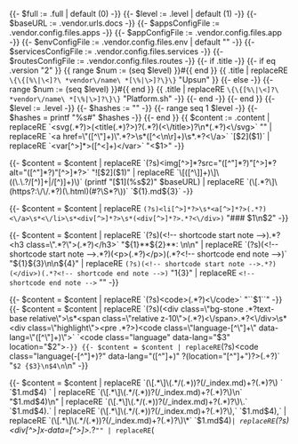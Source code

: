 {{- $full := .full | default (0) -}}
{{- $level := .level | default (1) -}}
{{- $baseURL := .vendor.urls.docs -}}
{{- $appsConfigFile := .vendor.config.files.apps -}}
{{- $appConfigFile := .vendor.config.files.app -}}
{{- $envConfigFile := .vendor.config.files.env | default "" -}}
{{- $servicesConfigFile := .vendor.config.files.services -}}
{{- $routesConfigFile := .vendor.config.files.routes -}}
{{- if .title -}}
  {{- if eq .version "2" }}
{{ range $num := (seq $level) }}#{{ end }} {{ .title | replaceRE `\{\{[%\|\<]?\ *vendor\/name\ *[\%|\>]?\}\}` "Upsun" }}
  {{- else -}}
{{- range $num := (seq $level) }}#{{ end }} {{ .title | replaceRE `\{\{[%\|\<]?\ *vendor\/name\ *[\%|\>]?\}\}` "Platform.sh" -}}
{{- end -}}
{{- end }}
{{- $level := .level -}}
{{- $hashes := "" -}}
{{- range seq 1 $level -}}
  {{- $hashes = printf "%s#" $hashes -}}
{{- end }}
{{ $content := .content
| replaceRE `<svg(.*?)>(<title(.*)?>)?(.*?)(<\/title>)?\n*(.*?)<\/svg>` ""
| replaceRE `<a href=\"([^\"]+)\".*?>\s*([^<\n\r]+)\s*.*?<\/a>` `[$2]($1)`
| replaceRE `<var[^>]*>([^<]+)</var>` "<$1>"
-}}

{{- $content = $content
  | replaceRE `(?s)<img[^>]*?src="([^"]*?)"[^>]*?alt="([^"]*?)"[^>]*?>` "![$2]($1)"
  | replaceRE `\[([^\]]+)\]\((\.\.?/[^)]+|/[^)]+)\)` (printf "[$1](%s$2)" $baseURL)
| replaceRE `(\[.*?\]\(https?:\/\/.*?)(\.html)(#?\S*?\))` `${1}.md${3}`
-}}

{{- $content = $content | replaceRE `(?s)<li[^>]*?>\s*<a[^>]*?>(.*?)<\/a>\s*<\/li>\s*<div[^>]*?>\s*(<div[^>]*?>.*?<\/div>)` "### $1\n$2" -}}

{{- $content = $content
 | replaceRE `(?s)(<!-- shortcode start note -->).*?<h3 class=\".*?\">(.*?)</h3>` "${1}**${2}**: \n\n"
 | replaceRE `(?s)(<!-- shortcode start note -->.*?)(<p>(.*?)</p>)(.*?<!-- shortcode end note -->)` "${1}${3}\n\n${4}"
 | replaceRE `(?s)(<!-- shortcode start note -->.*?)(</div>)(.*?<!-- shortcode end note -->)` "${1}${3}"
 | replaceRE `<!-- shortcode end note -->` ""
-}}

{{- $content = $content | replaceRE `(?s)<code>(.*?)<\/code>` "``$1``" -}}
{{- $content = $content | replaceRE `(?s)(<div class=\"bg-stone .*?text-base relative\">\s*<span class=\"relative z-10\">(.*?)<\/span>.*?<\/div>\s*<div class=\"highlight\"><pre .*?>)<code class=\"language-[^\"]+\" data-lang=\"([^\"]+)\">` `<code class="language" data-lang="$3" location="$2">` -}}
{{- $content = $content | replaceRE `(?s)<code class=\"language(-[^\"]+)?\" data-lang=\"([^\"]+)\" ?(location=\"[^\"]+\")?>(.+?)</code>` "```$2 {$3}\n$4\n```\n" -}}

{{- $content = $content
| replaceRE `(\[.*\]\(.*/(.*))?(/_index.md)+?(.*)?\) ` `$1.md$4) `
| replaceRE `(\[.*\]\(.*/(.*))?(/_index.md)+?(.*)?\)\n` "$1.md$4)\n"
| replaceRE `(\[.*\]\(.*/(.*))?(/_index.md)+?(.*)?\)\.` `$1.md$4).`
| replaceRE `(\[.*\]\(.*/(.*))?(/_index.md)+?(.*)?\),` `$1.md$4),`
| replaceRE `(\[.*\]\(.*/(.*))?(/_index.md)+?(.*)?\)\*` `$1.md$4)*`
| replaceRE `(?s)<div[^>]*x-data=[^>]*>.*?</div>` ""
| replaceRE `(<style>[][a-zA-Z0-9\.\_\!\+:='\''\;,\/\{\}\(\)#\&\n\ -]+<\/style>)` ``
| replaceRE `<(pre|var|span|div|a).*?>` ``
| replaceRE `<\/(pre|var|span|div|a|li)>` ``
| replaceRE `(?i)<\/?p\s*>` ``

| replaceRE `(?s)<a[^>]*?>(.*?)<\/a>` "### $1"

| replaceRE `<img\ ?\/?>` ``
| replaceRE `<h3\b[^>]*>\n*\ *(.*)\n*\ *<\/h3>` "\n\n### $1\n"
| replaceRE `<h4\b[^>]*>\n*\ *(.*)\n*\ *<\/h4>` "\n\n#### $1"
| replaceRE `<\/br>` " "

| replaceRE `\ *(<thead>)?(\n|\ )*<tr>(\n|\ )*<th>` "\n| <th>"
| replaceRE `((\|)?.*<th>(.*)?<\/th>(\n|\ )*)` `$2 $3 |`
| replaceRE `\ *(\n|\ )*<tr>(\n|\ )*<td>\n*\ *` "\n| <td>"
| replaceRE `((\|)?.*<td>(.*)?<\/td>(\n|\ )*)` `$2 $3 |`
| replaceRE `\n\ *<\/?(tbody|thead|table)>` ``
| replaceRE `\ *<\/?(tr)>` ``

| replaceRE `<strong>` "**"
| replaceRE `<\/strong>` "**"
| replaceRE `\n*<path\b[^>]*>(.*?)<\/path>\n*` ""
| replaceRE `\n*\ *<\/?(g|path)>` ""
| replaceRE `<details>\n` ""
| replaceRE `<\/details>\n` ""
| replaceRE `\ *<summary>(<b>|\*\*)?([][a-zA-Z0-9\.\_\!\+:='\''\;,\/\{\}\(\)\&↗\ -]+)(<\/b>|\*\*)?` "**$2**"
| replaceRE `<\/summary>` ""

| replaceRE `<title>(.*)?<\/title>` "**$1**"
| replaceRE `<\/?(ol|ul)>` ""
| replaceRE `<li>\n?` ` - `
| replaceRE `\:first-child\]\:mt\-0 \[\&\>:last-child\]:mb-0">` ""
| replaceRE ` \{configFile=\"apps\"` (printf ` {location="%s"` $appsConfigFile)
| replaceRE ` \{configFile=\"app\"` (printf ` {location="%s"` $appConfigFile)
| replaceRE ` \{configFile=\"env\"` (printf ` {location="%s"` $envConfigFile)
| replaceRE ` \{configFile=\"routes\"` (printf ` {location="%s"` $routesConfigFile)
| replaceRE ` \{configFile=\"services\"` (printf ` {location="%s"` $servicesConfigFile)
| replaceRE `\{location="([^"]+)"(?: dir="([^"]*)")?\}` ` {location="${2}/${1}"}`
| replaceRE ` {location="/([^"]+)"}` ` {location="${1}"}`

-}}

{{- if .full -}}
{{- $content = $content | replaceRE "(?m)^(#{2,6})(\\s|$)" (printf "${1}%s " $hashes) -}}
{{- end -}}

{{- $content = $content
  | replaceRE ` ([a-zA-Z0-9\@:-]){2,}="([][a-zA-Z0-9\.\_\!\+:='\''\;,\/\{\}\(\)\&><↗\ -]{0,})"` ``
  | replaceRE `<([A-Z0-9_]+)>` "##PLACEHOLDER_START##${1}##PLACEHOLDER_END##"
  | replaceRE `<[^>]+>` ""
  | replaceRE "##PLACEHOLDER_START##(.*?)##PLACEHOLDER_END##" "<${1}>"
  | replaceRE `\[Back\]\([^)]+\)[\n|\ ]*\[[^\]]+\]\([^)]+\)` "\n"

  | replaceRE `(\n\ *)+\n` "\n\n"
  | replaceRE "â€“" "–"
  | replaceRE "â€™" "’"
-}}

{{- $content | htmlUnescape | safeHTML -}}

